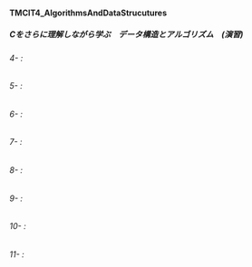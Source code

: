 #### TMCIT4_AlgorithmsAndDataStrucutures
##### Cをさらに理解しながら学ぶ　データ構造とアルゴリズム　(演習)
###### 4- :
###### 5- :
###### 6- :
###### 7- :
###### 8- :
###### 9- :
###### 10- :
###### 11- :
